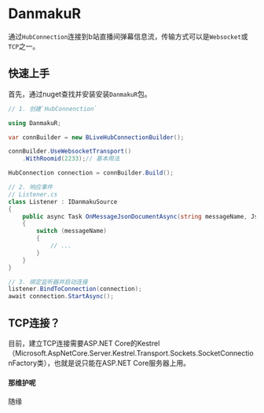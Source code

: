# DanmakuR
通过`HubConnection`连接到b站直播间弹幕信息流，传输方式可以是`Websocket`或`TCP`之一。

## 快速上手
首先，通过nuget查找并安装安装`DanmakuR`包。  

```csharp
// 1. 创建`HubConnenction`    

using DanmakuR;

var connBuilder = new BLiveHubConnectionBuilder();

connBuilder.UseWebsocketTransport()
	.WithRoomid(2233);// 基本用法

HubConnection connection = connBuilder.Build();

// 2. 响应事件
// Listener.cs
class Listener : IDanmakuSource
{
	public async Task OnMessageJsonDocumentAsync(string messageName, JsonDocument message)
	{
		switch (messageName)
		{
			// ...
		}
	}
}

// 3. 绑定监听器并启动连接
listener.BindToConnection(connection);
await connection.StartAsync();
```

## TCP连接？
目前，建立TCP连接需要ASP.NET Core的Kestrel（Microsoft.AspNetCore.Server.Kestrel.Transport.Sockets.SocketConnectionFactory类），也就是说只能在ASP.NET Core服务器上用。

#### 那维护呢
随缘